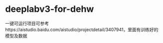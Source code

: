 # deeplabv3-for-dehw

一键可运行项目可参考https://aistudio.baidu.com/aistudio/projectdetail/3407941，里面有训练好的模型及数据
